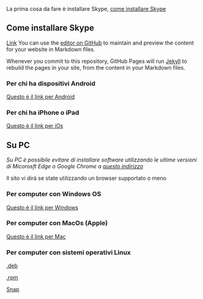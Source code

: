 La prima cosa da fare è installare Skype, [come installare Skype](install.md)

## Come installare Skype

[Link](webpage/prova.md)
You can use the [editor on GitHub](https://github.com/vimbombo/webpage/edit/master/index.md) to maintain and preview the content for your website in Markdown files.

Whenever you commit to this repository, GitHub Pages will run [Jekyll](https://jekyllrb.com/) to rebuild the pages in your site, from the content in your Markdown files.

### Per chi ha dispositivi Android

[Questo è il link per Android](https://go.skype.com/skype.download.for.phone.android)

### Per chi ha iPhone o iPad

[Questo è il link per iOs](https://go.skype.com/skype.download.for.phone.iphone)

## Su PC

_Su PC è possibile evitare di installare software utilizzando le ultime versioni di Micorosft Edge o Google Chrome a [questo indirizzo](https://web.skype.com/)_

Il sito vi dirà se state utilizzando un browser supportato o meno


### Per computer con Windows OS

[Questo è il link per Windows](https://go.skype.com/windows.desktop.download)

### Per computer con MacOs (Apple)

[Questo è il link per Mac](https://go.skype.com/mac.download)

### Per computer con sistemi operativi Linux

[.deb](https://go.skype.com/skypeforlinux-64.deb)

[.rpm](https://go.skype.com/skypeforlinux-64.rpm)

[Snap](https://go.skype.com/linux.snap)
